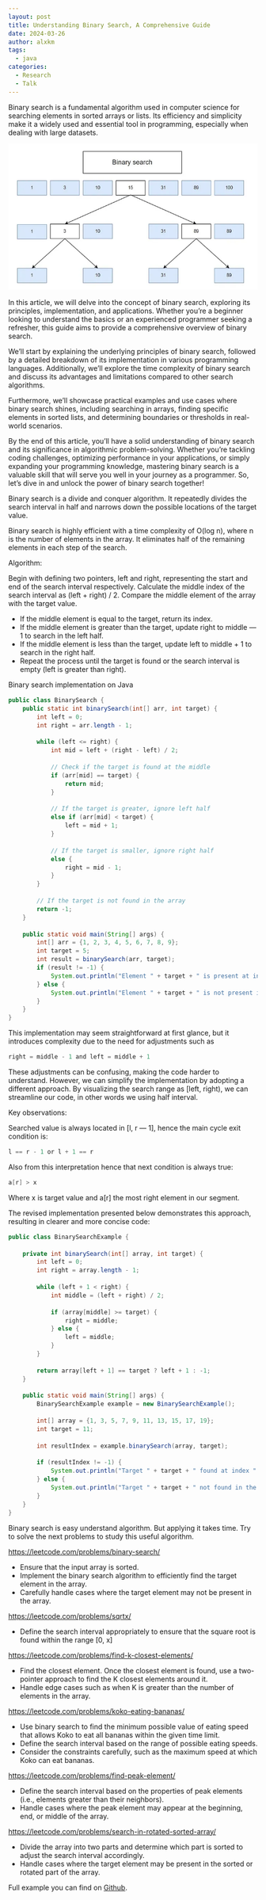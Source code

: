 ```yaml
---
layout: post
title: Understanding Binary Search, A Comprehensive Guide
date: 2024-03-26
author: alxkm
tags:
  - java
categories:
  - Research
  - Talk
---
```


Binary search is a fundamental algorithm used in computer science for searching elements in sorted arrays or lists. Its efficiency and simplicity make it a widely used and essential tool in programming, especially when dealing with large datasets.

![image](/assets/img/binary-search/binary_search_scheme.jpeg)

In this article, we will delve into the concept of binary search, exploring its principles, implementation, and applications. Whether you’re a beginner looking to understand the basics or an experienced programmer seeking a refresher, this guide aims to provide a comprehensive overview of binary search.

We’ll start by explaining the underlying principles of binary search, followed by a detailed breakdown of its implementation in various programming languages. Additionally, we’ll explore the time complexity of binary search and discuss its advantages and limitations compared to other search algorithms.

Furthermore, we’ll showcase practical examples and use cases where binary search shines, including searching in arrays, finding specific elements in sorted lists, and determining boundaries or thresholds in real-world scenarios.

By the end of this article, you’ll have a solid understanding of binary search and its significance in algorithmic problem-solving. Whether you’re tackling coding challenges, optimizing performance in your applications, or simply expanding your programming knowledge, mastering binary search is a valuable skill that will serve you well in your journey as a programmer. So, let’s dive in and unlock the power of binary search together!

Binary search is a divide and conquer algorithm. It repeatedly divides the search interval in half and narrows down the possible locations of the target value.

Binary search is highly efficient with a time complexity of O(log n), where n is the number of elements in the array. It eliminates half of the remaining elements in each step of the search.

Algorithm:

Begin with defining two pointers, left and right, representing the start and end of the search interval respectively.
Calculate the middle index of the search interval as (left + right) / 2.
Compare the middle element of the array with the target value.
- If the middle element is equal to the target, return its index.
- If the middle element is greater than the target, update right to middle — 1 to search in the left half.
- If the middle element is less than the target, update left to middle + 1 to search in the right half.
- Repeat the process until the target is found or the search interval is empty (left is greater than right).
  
Binary search implementation on Java

```java
public class BinarySearch {
    public static int binarySearch(int[] arr, int target) {
        int left = 0;
        int right = arr.length - 1;

        while (left <= right) {
            int mid = left + (right - left) / 2;

            // Check if the target is found at the middle
            if (arr[mid] == target) {
                return mid;
            }
            
            // If the target is greater, ignore left half
            else if (arr[mid] < target) {
                left = mid + 1;
            }
            
            // If the target is smaller, ignore right half
            else {
                right = mid - 1;
            }
        }
        
        // If the target is not found in the array
        return -1;
    }

    public static void main(String[] args) {
        int[] arr = {1, 2, 3, 4, 5, 6, 7, 8, 9};
        int target = 5;
        int result = binarySearch(arr, target);
        if (result != -1) {
            System.out.println("Element " + target + " is present at index " + result);
        } else {
            System.out.println("Element " + target + " is not present in the array");
        }
    }
}
```

This implementation may seem straightforward at first glance, but it introduces complexity due to the need for adjustments such as

```java
right = middle - 1 and left = middle + 1
```

These adjustments can be confusing, making the code harder to understand. However, we can simplify the implementation by adopting a different approach. By visualizing the search range as [left, right), we can streamline our code, in other words we using half interval.

Key observations:

Searched value is always located in [l, r — 1], hence the main cycle exit condition is:

```java
l == r - 1 or l + 1 == r
```

Also from this interpretation hence that next condition is always true:

```java
a[r] > x
```

Where x is target value and a[r] the most right element in our segment.

The revised implementation presented below demonstrates this approach, resulting in clearer and more concise code:

```java
public class BinarySearchExample {

    private int binarySearch(int[] array, int target) {
        int left = 0;
        int right = array.length - 1;
        
        while (left + 1 < right) {
            int middle = (left + right) / 2;
            
            if (array[middle] >= target) {
                right = middle;
            } else {
                left = middle;
            }
        }
        
        return array[left + 1] == target ? left + 1 : -1;
    }

    public static void main(String[] args) {
        BinarySearchExample example = new BinarySearchExample();
        
        int[] array = {1, 3, 5, 7, 9, 11, 13, 15, 17, 19};
        int target = 11;
        
        int resultIndex = example.binarySearch(array, target);
        
        if (resultIndex != -1) {
            System.out.println("Target " + target + " found at index " + resultIndex);
        } else {
            System.out.println("Target " + target + " not found in the array");
        }
    }
}
```

Binary search is easy understand algorithm. But applying it takes time. Try to solve the next problems to study this useful algorithm.

https://leetcode.com/problems/binary-search/

- Ensure that the input array is sorted.
- Implement the binary search algorithm to efficiently find the target element in the array.
- Carefully handle cases where the target element may not be present in the array.

https://leetcode.com/problems/sqrtx/

- Define the search interval appropriately to ensure that the square root is found within the range [0, x]

https://leetcode.com/problems/find-k-closest-elements/

- Find the closest element. Once the closest element is found, use a two-pointer approach to find the K closest elements around it.
- Handle edge cases such as when K is greater than the number of elements in the array.

https://leetcode.com/problems/koko-eating-bananas/

- Use binary search to find the minimum possible value of eating speed that allows Koko to eat all bananas within the given time limit.
- Define the search interval based on the range of possible eating speeds.
- Consider the constraints carefully, such as the maximum speed at which Koko can eat bananas.

https://leetcode.com/problems/find-peak-element/

- Define the search interval based on the properties of peak elements (i.e., elements greater than their neighbors).
- Handle cases where the peak element may appear at the beginning, end, or middle of the array.

https://leetcode.com/problems/search-in-rotated-sorted-array/

- Divide the array into two parts and determine which part is sorted to adjust the search interval accordingly.
- Handle cases where the target element may be present in the sorted or rotated part of the array.

Full example you can find on [Github](https://github.com/alxkm/articles/blob/master/src/main/java/org/alx/article/_4_radix_sort/RadixSort.java).
